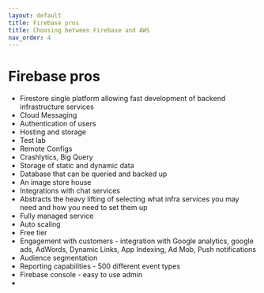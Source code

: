 ```yaml
---
layout: default
title: Firebase pros
title: Choosing between Firebase and AWS
nav_order: 4
---
```


# Firebase pros

- Firestore single platform allowing fast development of backend infrastructure services
- Cloud Messaging
- Authentication of users
- Hosting and storage
- Test lab
- Remote Configs
- Crashlytics, Big Query
- Storage of static and dynamic data
- Database that can be queried and backed up
- An image store house
- Integrations with chat services
- Abstracts the heavy lifting of selecting what infra services you may need and how you need to set them up 
- Fully managed service
- Auto scaling
- Free tier
- Engagement with customers - integration with Google analytics, google ads, AdWords, Dynamic Links, App Indexing, Ad Mob, Push notifications
- Audience segmentation
- Reporting capabilities - 500 different event types
- Firebase console - easy to use admin
- 
